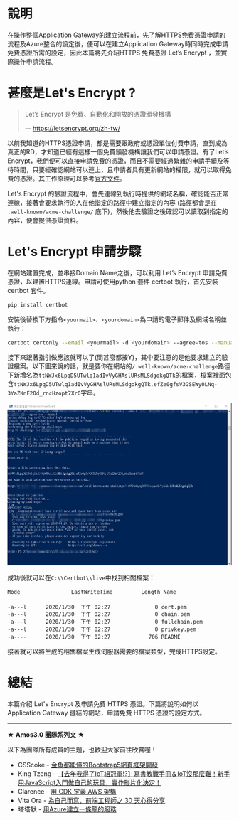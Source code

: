 # 說明

在操作整個Application Gateway的建立流程前，先了解HTTPS免費憑證申請的流程及Azure整合的設定後，便可以在建立Application Gateway時同時完成申請免費憑證所需的設定，因此本篇將先介紹HTTPS 免費憑證 Let’s Encrypt ，並實際操作申請流程。

# 甚麼是Let's Encrypt ?

> Let’s Encrypt 是免費、自動化和開放的憑證頒發機構
>
> -- https://letsencrypt.org/zh-tw/

以前我知道的HTTPS憑證申請，都是需要跟政府或憑證單位付費申請，直到成為真正的RD，才知道已經有這樣一個免費頒發機構讓我們可以申請憑證。有了Let’s Encrypt，我們便可以直接申請免費的憑證，而且不需要經過繁雜的申請手續及等待時間，只要經確認網站可以連上，且申請者具有更新網站的權限，就可以取得免費的憑證。其工作原理可以參考[官方文件](https://letsencrypt.org/zh-tw/how-it-works/)。

Let's Encrypt 的驗證流程中，會先連線到執行時提供的網域名稱，確認能否正常連線，接著會要求執行的人在他指定的路徑中建立指定的內容 (路徑都會是在 `.well-known/acme-challenge/` 底下)，然後他去驗證之後確認可以讀取到指定的內容，便會提供憑證資料。

# Let's Encrypt 申請步驟

在網站建置完成，並串接Domain Name之後，可以利用 Let’s Encrypt 申請免費憑證，以建置HTTPS連線。申請可使用python 套件 certbot 執行，首先安裝 certbot 套件。

```bash
pip install certbot
```

安裝後替換下方指令`<yourmail>`、`<yourdomain>`為申請的電子郵件及網域名稱並執行：

```bash
certbot certonly --email <yourmail> -d <yourdomain> --agree-tos --manual
```

接下來跟著指引做應該就可以了(問甚麼都按Y)，其中要注意的是他要求建立的驗證檔案。以下圖來說的話，就是要你在網站的`/.well-known/acme-challenge`路徑下新增名為`ttNWJx6LpqD5UTwlq1adIvVyGHAslURsMLSdgokgQTk`的檔案，檔案裡面包含`ttNWJx6LpqD5UTwlq1adIvVyGHAslURsMLSdgokgQTk.efZe0gfsV3GSEWy0LNq-3YaZKnF2Od_rncHzopt7Xr0`字串。

![image-20201009204635345](https://raw.githubusercontent.com/HanInfinity/MDnoteImg/master/typora_uploadimage-20201009204635345.png)

成功後就可以在`C:\\Certbot\\live`中找到相關檔案：

```bash
Mode                LastWriteTime         Length Name
----                -------------         ------ ----
-a---l      2020/1/30  下午 02:27              0 cert.pem
-a---l      2020/1/30  下午 02:27              0 chain.pem
-a---l      2020/1/30  下午 02:27              0 fullchain.pem
-a---l      2020/1/30  下午 02:27              0 privkey.pem
-a----      2020/1/30  下午 02:27            706 README
```

接著就可以將生成的相關檔案生成伺服器需要的檔案類型，完成HTTPS設定。



# 總結

本篇介紹 Let's Encrypt 及申請免費 HTTPS 憑證。下篇將說明如何以 Application Gateway 鏈結的網站，申請免費 HTTPS 憑證的設定方式。

---

★ **Amos3.0 團隊系列文** ★  

以下為團隊所有成員的主題，也歡迎大家前往欣賞喔！

- CSScoke - [金魚都能懂的Bootstrap5網頁框架開發](https://ithelp.ithome.com.tw/users/20112550/ironman/3796)  
- King Tzeng - [【去年我得了IoT組冠軍!?】寫書教戰手冊＆IoT沒那麼難！新手用JavaScript入門做自己的玩具，實作影片化決定！](https://ithelp.ithome.com.tw/users/20103130/ironman/3712)  
- Clarence - [用 CDK 定義 AWS 架構](https://ithelp.ithome.com.tw/users/20117701/ironman/3734)  
- Vita Ora - [為自己而寫，前端工程師之 30 天心得分享](https://ithelp.ithome.com.tw/users/20112656/ironman/3799)  
- 塔塔默 - [用Azure建立一條龍的服務](https://ithelp.ithome.com.tw/users/20112552/ironman/3823)